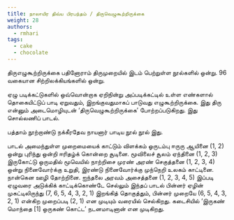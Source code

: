 ```yaml
---
title: நாலாயிர திவ்ய பிரபந்தம் / திருவெழுகூற்றிருக்கை
weight: 28
authors:
  - rmhari
tags:
  - cake
  - chocolate
---
```


திருஎழுகூற்றிருக்கை பதினோராம் திருமுறையில் இடம் பெற்றுள்ள நூல்களில் ஒன்று. 96 வகையான சிற்றிலக்கியங்களில் ஒன்று.

ஏழு படிக்கட்டுகளில் ஒவ்வொன்றாக ஏறிநின்று அப்படிக்கட்டில் உள்ள எண்களால் தொகையிட்டுப் பாடி ஏறுவதும், இறங்குவதுமாகப் பாடுவது எழுகூற்றிருக்கை.
இது திரு என்னும் அடைமொழியுடன் ‘திருவெழுகூற்றிருக்கை’ போற்றப்படுகிறது.
இது சொல்லணிப் பாடல்.

பத்தாம் நூற்றாண்டு நக்கீரதேவ நாயனார் பாடிய நூல் நூல் இது.

பாடல் அமைந்துள்ள முறைமையைக் காட்டும் விளக்கம்
ஓருடம்பு ஈருரு ஆயினை (1, 2)
ஒன்று புரிந்து ஒன்றி ஈரிதழ்க் கொன்றை சூடினை. மூவிலைச் சூலம் ஏந்தினை (1, 2, 3)
இருகோட்டு ஒருமதில் மூவெயில் நாற்றிசை முரண் அரண் செகுத்தனை (1, 2, 3, 4)
ஒன்று நினைவோர்க்கு உறுதி, இரண்டு நினைவோர்க்கு முந்நெறி உலகம் காட்டினை. நான்கென ஊழி தோற்றினை. ஐந்தலை அரவம் அசைத்தனை (1, 2, 3, 4, 5)
இப்படி ஏழுவரை அடுக்கிக் காட்டிக்கொண்டே செல்லும் இந்தப் பாடல் பின்னர் ஏழின் முகட்டிலிருந்து (7, 6, 5, 4, 3, 2, 1) இறங்கித் தொகுத்தும், பின்னர் முறையே (6, 5, 4, 3, 2, 1) என்கிற முறைப்படி (2, 1) என முடியும் வரையில் செல்கிறது.
கடைசியில் ‘இருகண் மொந்தை [1] ஒருகண் கொட்ட’ நடனமாடினான் என முடிகிறது.
